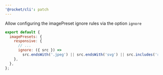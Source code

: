 ```yaml
---
'@rocket/cli': patch
---
```


Allow configuring the imagePreset ignore rules via the option `ignore`

```js
export default {
  imagePresets: {
    responsive: {
      // ...
      ignore: ({ src }) =>
        src.endsWith('.jpeg') || src.endsWith('svg') || src.includes('rocket-unresponsive.'),
    },
  },
};
```
